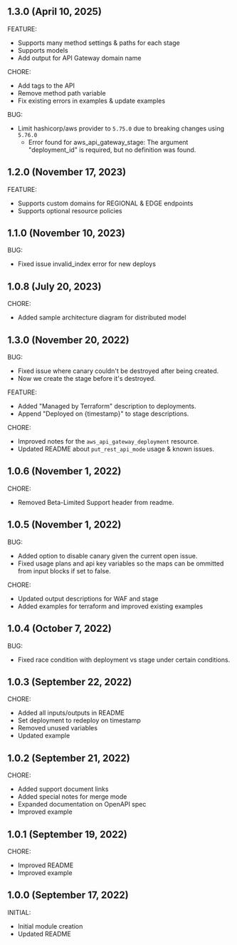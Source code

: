 ## 1.3.0 (April 10, 2025)

FEATURE:
  * Supports many method settings & paths for each stage
  * Supports models
  * Add output for API Gateway domain name

CHORE:
  * Add tags to the API
  * Remove method path variable
  * Fix existing errors in examples & update examples

BUG:
  * Limit hashicorp/aws provider to `5.75.0` due to breaking changes using `5.76.0`
    * Error found for aws_api_gateway_stage: The argument "deployment_id" is required, but no definition was found.

## 1.2.0 (November 17, 2023)

FEATURE:
  * Supports custom domains for REGIONAL & EDGE endpoints
  * Supports optional resource policies

## 1.1.0 (November 10, 2023)

BUG:
  * Fixed issue invalid_index error for new deploys

## 1.0.8 (July 20, 2023)

CHORE:
  * Added sample architecture diagram for distributed model

## 1.3.0 (November 20, 2022)

BUG:
  * Fixed issue where canary couldn't be destroyed after being created.
  * Now we create the stage before it's destroyed.

FEATURE:
  * Added "Managed by Terraform" description to deployments.
  * Append "Deployed on {timestamp}" to stage descriptions.

CHORE:
  * Improved notes for the `aws_api_gateway_deployment` resource.
  * Updated README about `put_rest_api_mode` usage & known issues.

## 1.0.6 (November 1, 2022)

CHORE:
  * Removed Beta-Limited Support header from readme.

## 1.0.5 (November 1, 2022)

BUG:
  * Added option to disable canary given the current open issue.
  * Fixed usage plans and api key variables so the maps can be ommitted from input blocks if set to false.

CHORE:
  * Updated output descriptions for WAF and stage
  * Added examples for terraform and improved existing examples

## 1.0.4 (October 7, 2022)

BUG:

  * Fixed race condition with deployment vs stage under certain conditions.

## 1.0.3 (September 22, 2022)

CHORE:

  * Added all inputs/outputs in README
  * Set deployment to redeploy on timestamp
  * Removed unused variables
  * Updated example

## 1.0.2 (September 21, 2022)

CHORE:

  * Added support document links
  * Added special notes for merge mode
  * Expanded documentation on OpenAPI spec
  * Improved example

## 1.0.1 (September 19, 2022)

CHORE:

  * Improved README
  * Improved example

## 1.0.0 (September 17, 2022)

INITIAL:

  * Initial module creation
  * Updated README

